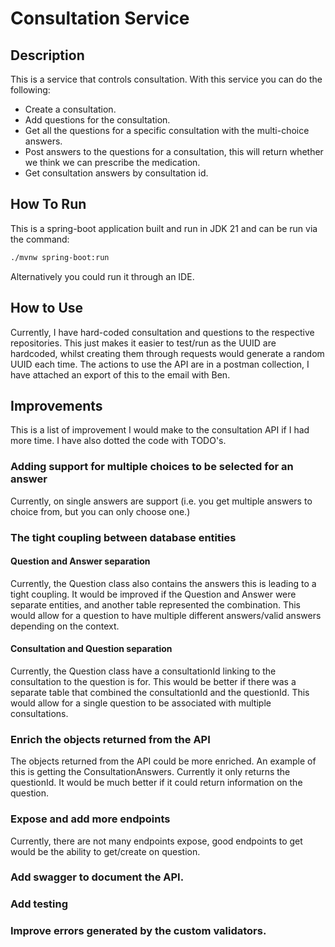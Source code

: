 # Consultation Service

## Description
This is a service that controls consultation. With this service you can do the following:
* Create a consultation.
* Add questions for the consultation.
* Get all the questions for a specific consultation with the multi-choice answers.
* Post answers to the questions for a consultation, this will return whether we think we can prescribe the medication.
* Get consultation answers by consultation id.

## How To Run
This is a spring-boot application built and run in JDK 21 and can be run via the command:
```bash
./mvnw spring-boot:run
```
Alternatively you could run it through an IDE.

## How to Use
Currently, I have hard-coded consultation and questions to the respective repositories. This just makes it easier to 
test/run as the UUID are hardcoded, whilst creating them through requests would generate a random UUID each time. 
The actions to use the API are in a postman collection, I have attached an export of this to the email with Ben. 

## Improvements
This is a list of improvement I would make to the consultation API if I had more time. I have also dotted the code 
with TODO's. 
### Adding support for multiple choices to be selected for an answer
Currently, on single answers are support (i.e. you get multiple answers to choice from, but you can only choose one.)
### The tight coupling between database entities
#### Question and Answer separation
Currently, the Question class also contains the answers this is leading to a tight coupling. It would be improved if 
the Question and Answer were separate entities, and another table represented the combination. This would allow for 
a question to have multiple different answers/valid answers depending on the context.
#### Consultation and Question separation
Currently, the Question class have a consultationId linking to the consultation to the question is for. This would 
be better if there was a separate table that combined the consultationId and the questionId. This would allow for a 
single question to be associated with multiple consultations. 
### Enrich the objects returned from the API
The objects returned from the API could be more enriched. An example of this is getting the ConsultationAnswers. 
Currently it only returns the questionId. It would be much better if it could return information on the question.
### Expose and add more endpoints
Currently, there are not many endpoints expose, good endpoints to get would be the ability to get/create on question.
### Add swagger to document the API.
### Add testing
### Improve errors generated by the custom validators.